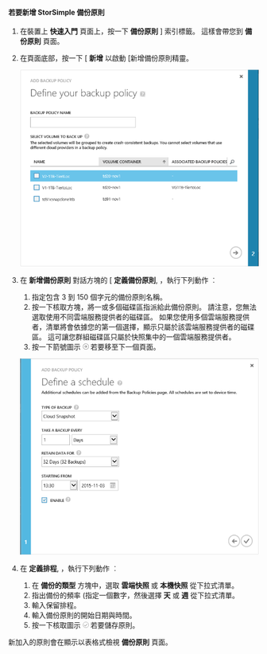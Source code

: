 <!--author=v-sharos last changed: 11/06/15-->

#### 若要新增 StorSimple 備份原則

1. 在裝置上 **快速入門** 頁面上，按一下 **備份原則** ] 索引標籤。 這樣會帶您到 **備份原則** 頁面。

2. 在頁面底部，按一下 [ **新增** 以啟動 [新增備份原則精靈。

    ![新增備份原則 1](./media/storsimple-add-backup-policy-u2/AddBackupPolicy1.png)

3. 在 **新增備份原則** 對話方塊的 [ **定義備份原則**, ，執行下列動作 ︰

    1. 指定包含 3 到 150 個字元的備份原則名稱。
    2. 按一下核取方塊，將一或多個磁碟區指派給此備份原則。 請注意，您無法選取使用不同雲端服務提供者的磁碟區。 如果您使用多個雲端服務提供者，清單將會依據您的第一個選擇，顯示只屬於該雲端服務提供者的磁碟區。 這可讓您群組磁碟區只屬於快照集中的一個雲端服務提供者。
    3. 按一下箭號圖示 ![箭號圖示](./media/storsimple-add-backup-policy-u2/HCS_ArrowIcon-include.png) 若要移至下一個頁面。

     ![新增備份原則 2](./media/storsimple-add-backup-policy-u2/AddBackupPolicy2.png)

4. 在 **定義排程**, ，執行下列動作 ︰
    1. 在 **備份的類型** 方塊中，選取 **雲端快照** 或 **本機快照** 從下拉式清單。
    2. 指出備份的頻率 (指定一個數字，然後選擇 **天** 或 **週** 從下拉式清單。
    3. 輸入保留排程。
    4. 輸入備份原則的開始日期與時間。  
    6. 按一下核取圖示 ![核取圖示](./media/storsimple-add-backup-policy-u2/HCS_CheckIcon-include.png) 若要儲存原則。

新加入的原則會在顯示以表格式檢視 **備份原則** 頁面。
 





